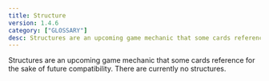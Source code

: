 ```yaml
---
title: Structure
version: 1.4.6
category: ["GLOSSARY"]
desc: Structures are an upcoming game mechanic that some cards reference for the sake of future compatibility.
---
```


Structures are an upcoming game mechanic that some cards reference for the sake of future compatibility. There are currently no structures.